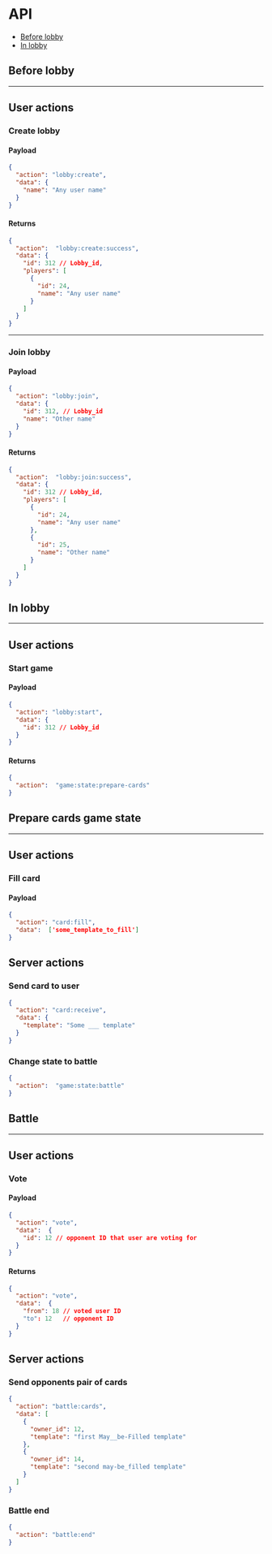 # API

* [Before lobby](#before-lobby)
* [In lobby](#in-lobby)

## Before lobby
***

## User actions

### Create lobby

#### Payload
```json
{
  "action": "lobby:create",
  "data": {
    "name": "Any user name"
  }
}
```

#### Returns
```json
{
  "action":  "lobby:create:success",
  "data": {
    "id": 312 // Lobby_id,
    "players": [
      {
        "id": 24,
        "name": "Any user name"
      }
    ]
  }
}
```
---

### Join lobby

#### Payload
```json
{
  "action": "lobby:join",
  "data": {
    "id": 312, // Lobby_id
    "name": "Other name"
  }
}
```

#### Returns
```json
{
  "action":  "lobby:join:success",
  "data": {
    "id": 312 // Lobby_id,
    "players": [
      {
        "id": 24,
        "name": "Any user name"
      },
      {
        "id": 25,
        "name": "Other name"
      }
    ]
  }
}
```


## In lobby
***

## User actions

### Start game

#### Payload
```json
{
  "action": "lobby:start",
  "data": {
    "id": 312 // Lobby_id
  }
}
```

#### Returns
```json
{
  "action":  "game:state:prepare-cards"
}
```

## Prepare cards game state
***

## User actions

### Fill card

#### Payload
```json
{
  "action": "card:fill",
  "data":  ['some_template_to_fill']
}
```

## Server actions

### Send card to user

```json
{
  "action": "card:receive",
  "data": {
    "template": "Some ___ template" 
  }
}
```

### Change state to battle

```json
{
  "action":  "game:state:battle"
}
```

## Battle
***

## User actions

### Vote

#### Payload
```json
{
  "action": "vote",
  "data":  {
    "id": 12 // opponent ID that user are voting for
  }
}
```

#### Returns
```json
{
  "action": "vote",
  "data":  {
    "from": 18 // voted user ID 
    "to": 12   // opponent ID
  }
}
```

## Server actions

### Send opponents pair of cards

```json
{
  "action": "battle:cards",
  "data": [
    {
      "owner_id": 12,
      "template": "first May__be-Filled template"
    },
    {
      "owner_id": 14,
      "template": "second may-be_filled template"
    }
  ]
}
```

### Battle end

```json
{
  "action": "battle:end"
}
```